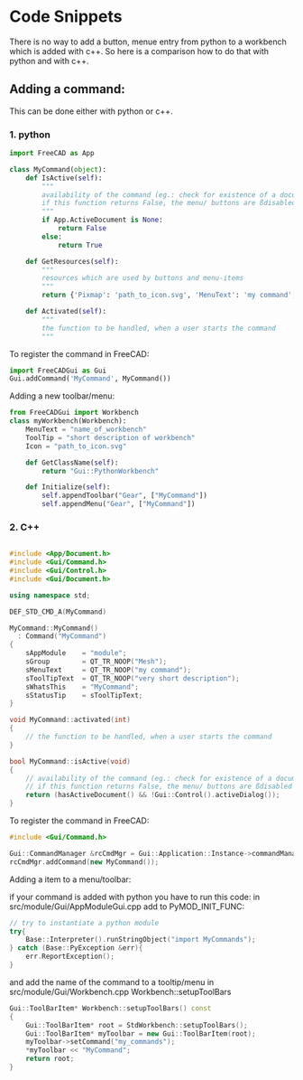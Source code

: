 # Code Snippets
There is no way to add a button, menue entry from python to a workbench which is added with c++. So here is a comparison how to do that with python and with c++.

## Adding a command:
This can be done either with python or c++.

### 1. python

```python
import FreeCAD as App

class MyCommand(object):
    def IsActive(self):
        """
        availability of the command (eg.: check for existence of a document,...)
        if this function returns False, the menu/ buttons are ßdisabled (gray)
        """
        if App.ActiveDocument is None:
            return False
        else:
            return True

    def GetResources(self):
        """
        resources which are used by buttons and menu-items
        """
        return {'Pixmap': 'path_to_icon.svg', 'MenuText': 'my command', 'ToolTip': 'very short description'}

    def Activated(self):
        """
        the function to be handled, when a user starts the command
        """
```
To register the command in FreeCAD:

```python
import FreeCADGui as Gui
Gui.addCommand('MyCommand', MyCommand())
```

Adding a new toolbar/menu:
```python
from FreeCADGui import Workbench
class myWorkbench(Workbench):
    MenuText = "name_of_workbench"
    ToolTip = "short description of workbench"
    Icon = "path_to_icon.svg"

    def GetClassName(self):
        return "Gui::PythonWorkbench"

    def Initialize(self):
        self.appendToolbar("Gear", ["MyCommand"])
        self.appendMenu("Gear", ["MyCommand"])
```

### 2. C++

```c++

#include <App/Document.h>
#include <Gui/Command.h>
#include <Gui/Control.h>
#include <Gui/Document.h>

using namespace std;

DEF_STD_CMD_A(MyCommand)

MyCommand::MyCommand()
  : Command("MyCommand")
{
    sAppModule    = "module";
    sGroup        = QT_TR_NOOP("Mesh");
    sMenuText     = QT_TR_NOOP("my command");
    sToolTipText  = QT_TR_NOOP("very short description");
    sWhatsThis    = "MyCommand";
    sStatusTip    = sToolTipText;
}

void MyCommand::activated(int)
{
    // the function to be handled, when a user starts the command
}

bool MyCommand::isActive(void)
{
    // availability of the command (eg.: check for existence of a document,...)
    // if this function returns False, the menu/ buttons are ßdisabled (gray)
    return (hasActiveDocument() && !Gui::Control().activeDialog());
}
```
To register the command in FreeCAD:

```c++
#include <Gui/Command.h>

Gui::CommandManager &rcCmdMgr = Gui::Application::Instance->commandManager();
rcCmdMgr.addCommand(new MyCommand());
```
Adding a item to a menu/toolbar:

if your command is added with python you have to run this code:
in src/module/Gui/AppModuleGui.cpp add to PyMOD_INIT_FUNC:

```c++
// try to instantiate a python module
try{
    Base::Interpreter().runStringObject("import MyCommands");
} catch (Base::PyException &err){
    err.ReportException();
}
```

and add the name of the command to a tooltip/menu in src/module/Gui/Workbench.cpp Workbench::setupToolBars


```c++
Gui::ToolBarItem* Workbench::setupToolBars() const
{
    Gui::ToolBarItem* root = StdWorkbench::setupToolBars();
    Gui::ToolBarItem* myToolbar = new Gui::ToolBarItem(root);
    myToolbar->setCommand("my_commands");
    *myToolbar << "MyCommand";
    return root;
}
```
